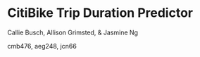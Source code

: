 
# CitiBike Trip Duration Predictor 

Callie Busch, Allison Grimsted, & Jasmine Ng

cmb476, aeg248, jcn66 


```julia

```

